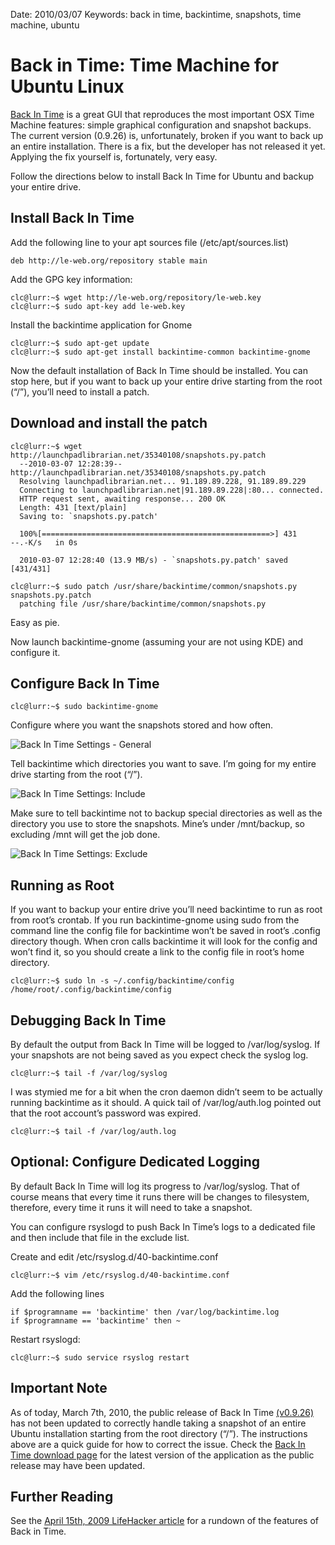 Date: 2010/03/07
Keywords: back in time, backintime, snapshots, time machine, ubuntu

# Back in Time: Time Machine for Ubuntu Linux

[Back In Time](http://backintime.le-web.org/) is a great GUI that reproduces the most important OSX Time Machine features: simple graphical configuration and snapshot backups. The current version (0.9.26) is, unfortunately, broken if you want to back up an entire installation. There is a fix, but the developer has not released it yet. Applying the fix yourself is, fortunately, very easy.

Follow the directions below to install Back In Time for Ubuntu and backup your entire drive.

## Install Back In Time

Add the following line to your apt sources file (/etc/apt/sources.list)

    deb http://le-web.org/repository stable main

Add the GPG key information:

    clc@lurr:~$	wget http://le-web.org/repository/le-web.key
    clc@lurr:~$	sudo apt-key add le-web.key

Install the backintime application for Gnome

    clc@lurr:~$	sudo apt-get update
    clc@lurr:~$	sudo apt-get install backintime-common backintime-gnome

Now the default installation of Back In Time should be installed. You can stop here, but if you want to back up your entire drive starting from the root (“/”), you’ll need to install a patch.

## Download and install the patch
    clc@lurr:~$ wget http://launchpadlibrarian.net/35340108/snapshots.py.patch
      --2010-03-07 12:28:39--  http://launchpadlibrarian.net/35340108/snapshots.py.patch
      Resolving launchpadlibrarian.net... 91.189.89.228, 91.189.89.229
      Connecting to launchpadlibrarian.net|91.189.89.228|:80... connected.
      HTTP request sent, awaiting response... 200 OK
      Length: 431 [text/plain]
      Saving to: `snapshots.py.patch'
     
      100%[===================================================>] 431      --.-K/s   in 0s      
     
      2010-03-07 12:28:40 (13.9 MB/s) - `snapshots.py.patch' saved [431/431]
     
    clc@lurr:~$ sudo patch /usr/share/backintime/common/snapshots.py snapshots.py.patch
      patching file /usr/share/backintime/common/snapshots.py

Easy as pie.

Now launch backintime-gnome (assuming your are not using KDE) and configure it.


## Configure Back In Time
    clc@lurr:~$ sudo backintime-gnome

Configure where you want the snapshots stored and how often.

![Back In Time Settings - General](http://c5.simulacre.org/blog/images/backintime/general.png)

Tell backintime which directories you want to save. I’m going for my entire drive starting from the root (“/”). 

![Back In Time Settings: Include](http://c5.simulacre.org/blog/images/backintime/include.png)

Make sure to tell backintime not to backup special directories as well as the directory you use to store the snapshots. Mine’s under /mnt/backup, so excluding /mnt will get the job done.

![Back In Time Settings: Exclude](http://c5.simulacre.org/blog/images/backintime/exclude.png)


## Running as Root
If you want to backup your entire drive you’ll need backintime to run as root from root’s crontab. If you run backintime-gnome using sudo from the command line the config file for backintime won’t be saved in root’s .config directory though. When cron calls backintime it will look for the config and won’t find it, so you should create a link to the config file in root’s home directory.

    clc@lurr:~$ sudo ln -s ~/.config/backintime/config /home/root/.config/backintime/config

## Debugging Back In Time
By default the output from Back In Time will be logged to /var/log/syslog. If your snapshots are not being saved as you expect check the syslog log.

    clc@lurr:~$ tail -f /var/log/syslog

I was stymied me for a bit when the cron daemon didn’t seem to be actually running backintime as it should. A quick tail of /var/log/auth.log pointed out that the root account’s password was expired.

    clc@lurr:~$ tail -f /var/log/auth.log

## Optional: Configure Dedicated Logging
By default Back In Time will log its progress to /var/log/syslog. That of course means that every time it runs there will be changes to filesystem, therefore, every time it runs it will need to take a snapshot.

You can configure rsyslogd to push Back In Time’s logs to a dedicated file and then include that file in the exclude list.

Create and edit /etc/rsyslog.d/40-backintime.conf

    clc@lurr:~$ vim /etc/rsyslog.d/40-backintime.conf

Add the following lines

    if $programname == 'backintime' then /var/log/backintime.log
    if $programname == 'backintime' then ~

Restart rsyslogd:

    clc@lurr:~$ sudo service rsyslog restart

## Important Note
As of today, March 7th, 2010, the public release of Back In Time [(v0.9.26)](http://backintime.le-web.org/download/backintime/backintime-0.9.26_src.tar.gz) has not been updated to correctly handle taking a snapshot of an entire Ubuntu installation starting from the root directory (“/”). The instructions above are a quick guide for how to correct the issue. Check the [Back In Time download page](http://backintime.le-web.org/download_page/) for the latest version of the application as the public release may have been updated.

## Further Reading
See the [April 15th, 2009 LifeHacker article](http://lifehacker.com/5212899/back-in-time-does-full-linux-backups-in-one-click) for a rundown of the features of Back in Time.
